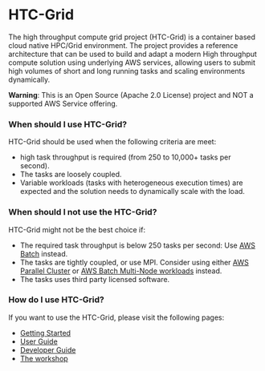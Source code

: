 # HTC-Grid
The high throughput compute grid project (HTC-Grid) is a container based cloud native HPC/Grid environment. The project provides a reference architecture that can be used to build and adapt a modern High throughput compute solution using underlying AWS services, allowing users to submit high volumes of short and long running tasks and scaling environments dynamically.

**Warning**: This is an Open Source (Apache 2.0 License) project and NOT a supported AWS Service offering.

### When should I use HTC-Grid?
HTC-Grid should be used when the following criteria are meet:

* high task throughput is required (from 250 to 10,000+ tasks per second).
* The tasks are loosely coupled. 
* Variable workloads (tasks with heterogeneous execution times) are expected and the solution needs to dynamically scale with the load.

### When should I not use the HTC-Grid?
HTC-Grid might not be the best choice if:

* The required task throughput is below 250 tasks per second: Use [AWS Batch](https://aws.amazon.com/batch/) instead. 
* The tasks are tightly coupled, or use MPI. Consider using either [AWS Parallel Cluster](https://aws.amazon.com/hpc/parallelcluster/) or [AWS Batch Multi-Node workloads](https://docs.aws.amazon.com/batch/latest/userguide/multi-node-parallel-jobs.html) instead.
* The tasks uses third party licensed software.

### How do I use HTC-Grid?
If you want to use the HTC-Grid, please visit the following pages:

* [Getting Started](./getting_started/prerequisite.md)
* [User Guide](./user_guide/creating_your_a_client.md)
* [Developer Guide](./api/index.md) 
* [The workshop](https://main.d5fll76yf0v34.amplifyapp.com/)
